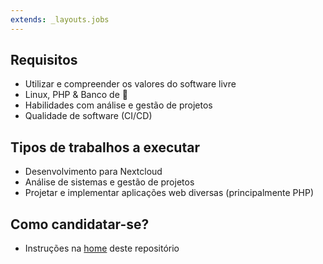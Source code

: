 ```yaml
---
extends: _layouts.jobs
---
```


## Requisitos
* Utilizar e compreender os valores do software livre
* Linux, PHP & Banco de 🎲
* Habilidades com análise e gestão de projetos
* Qualidade de software (CI/CD)

## Tipos de trabalhos a executar
* Desenvolvimento para Nextcloud
* Análise de sistemas e gestão de projetos
* Projetar e implementar aplicações web diversas (principalmente PHP)

## Como candidatar-se?
* Instruções na [home](../README.md) deste repositório
